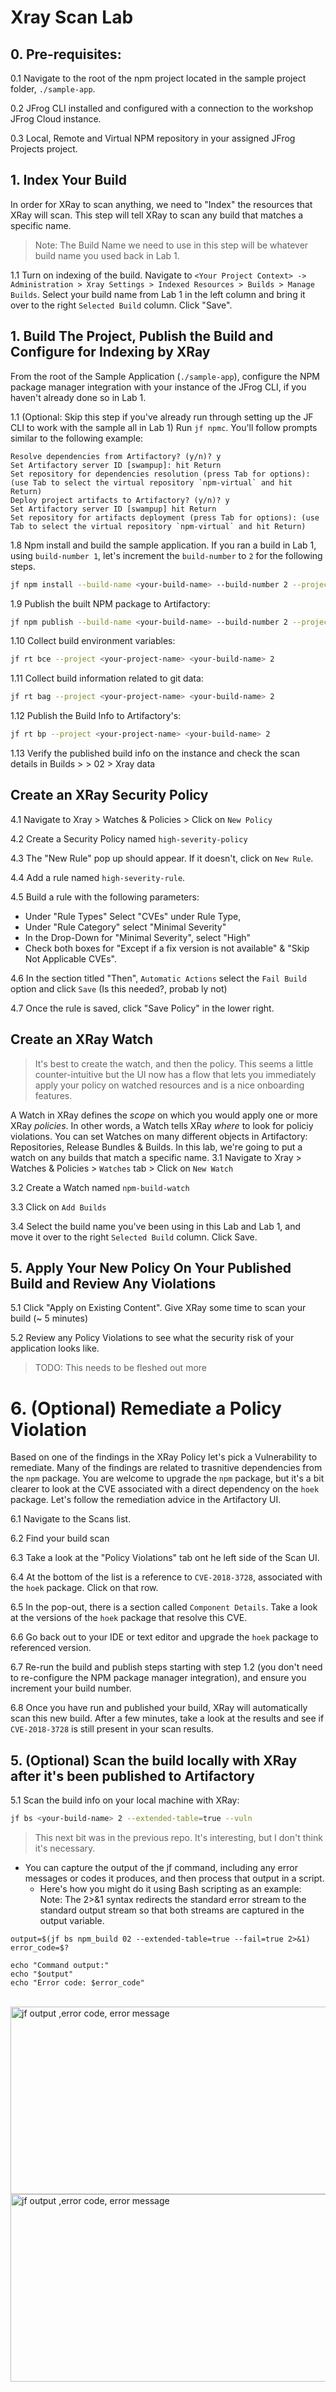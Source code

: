 # Xray Scan Lab
## 0. Pre-requisites:
0.1 Navigate to the root of the npm project located in the sample project folder, `./sample-app`.

0.2 JFrog CLI installed and configured with a connection to the workshop JFrog Cloud instance.

0.3 Local, Remote and Virtual NPM repository in your assigned JFrog Projects project.

## 1. Index Your Build
In order for XRay to scan anything, we need to "Index" the resources that XRay will scan.  This step will tell XRay to scan any build that matches a specific name.
> Note: The Build Name we need to use in this step will be whatever build name you used back in Lab 1.

1.1 Turn on indexing of the build. Navigate to `<Your Project Context> -> Administration > Xray Settings > Indexed Resources > Builds > Manage Builds`. Select your build name from Lab 1 in the left column and bring it over to  the  right `Selected Build` column.  Click "Save".


## 1. Build The Project, Publish the Build and Configure for Indexing by XRay
From the root of the Sample Application (`./sample-app`), configure the NPM package manager integration with your instance of the JFrog CLI, if you haven't already done so in Lab 1.

1.1 (Optional: Skip this step if you've already run through setting up the JF CLI to work with the sample all in Lab 1) Run `jf npmc`.  You'll follow prompts similar to the following example:
```
Resolve dependencies from Artifactory? (y/n)? y
Set Artifactory server ID [swampup]: hit Return
Set repository for dependencies resolution (press Tab for options): (use Tab to select the virtual repository `npm-virtual` and hit Return)
Deploy project artifacts to Artifactory? (y/n)? y
Set Artifactory server ID [swampup] hit Return
Set repository for artifacts deployment (press Tab for options): (use Tab to select the virtual repository `npm-virtual` and hit Return)
```

1.8 Npm install and build the sample application.  If you ran a build in Lab 1, using `build-number 1`, let's increment the `build-number` to `2` for the following steps.
```bash
jf npm install --build-name <your-build-name> --build-number 2 --project <your-project-name>
```

1.9 Publish the built NPM package to Artifactory:
```bash
jf npm publish --build-name <your-build-name> --build-number 2 --project <your-project-name>
```

1.10 Collect build environment variables:
```bash
jf rt bce --project <your-project-name> <your-build-name> 2 
```

1.11 Collect build information related to git data:
```bash
jf rt bag --project <your-project-name> <your-build-name> 2
```

1.12 Publish the Build Info to Artifactory's:
```bash
jf rt bp --project <your-project-name> <your-build-name> 2
```

1.13 Verify the published build info on the instance and check the scan details in Builds > <your-build-name> > 02 > Xray data

## Create an XRay Security Policy
4.1 Navigate to Xray > Watches & Policies > Click on `New Policy`

4.2 Create a Security Policy named `high-severity-policy`

4.3 The "New Rule" pop up should appear. If it doesn't, click on `New Rule`.

4.4 Add a rule named `high-severity-rule`.

4.5 Build a rule with the following parameters: 
  * Under "Rule Types" Select "CVEs" under Rule Type, 
  * Under "Rule Category" select "Minimal Severity"
  * In the Drop-Down for "Minimal Severity", select "High"
  * Check both boxes for "Except if a fix version is not available" & "Skip Not Applicable CVEs".

4.6 In the section titled "Then",  `Automatic Actions` select the `Fail Build` option and click `Save` (Is this needed?, probab ly not)

4.7 Once the rule is saved, click "Save Policy" in the lower right.

## Create an XRay Watch
> It's best to create the watch, and then the policy.  This seems a little counter-intuitive but the UI now has a 
> flow that lets you immediately apply your policy on watched resources and is a nice onboarding features.

A Watch in XRay defines the _scope_ on which you would apply one or more XRay _policies_.  In other words, a Watch tells XRay _where_ to look for policiy violations.    You can set Watches on many different objects in Artifactory: Repositories, Release Bundles & Builds. In this lab, we're going to put a watch on any builds that match a specific name. 
3.1 Navigate to Xray > Watches & Policies > `Watches` tab > Click on `New Watch`

3.2 Create a Watch named `npm-build-watch`

3.3 Click on `Add Builds`

3.4 Select the build name you've been using in this Lab and Lab 1, and move it over to the right `Selected Build` column. Click Save.

## 5. Apply Your New Policy On Your Published Build and Review Any Violations
5.1 Click "Apply on Existing Content".  Give XRay some time to scan your build (~ 5 minutes)

5.2 Review any Policy Violations to see what the security risk of your application looks like.
>  TODO: This needs to be fleshed out more

# 6. (Optional) Remediate a Policy Violation
Based on one of the findings in the XRay Policy let's pick a Vulnerability to remediate.  Many of the findings are related to trasnitive dependencies from the `npm` package.  You are welcome to upgrade the `npm` package, but it's a bit clearer to look at the CVE associated with a direct dependency on the `hoek` package.  Let's follow the remediation advice in the Artifactory UI.

6.1 Navigate to the Scans list.

6.2 Find your build scan

6.3 Take a look at the "Policy Violations" tab ont he left side of the Scan UI.

6.4 At the bottom of the list is a reference to `CVE-2018-3728`, associated with the `hoek` package.  Click on that row.

6.5 In the pop-out, there is a section called `Component Details`.  Take a look at the versions of the `hoek` package that resolve this CVE.  

6.6 Go back out to your IDE or text editor and upgrade the `hoek` package to referenced version.

6.7 Re-run the build and publish steps starting with step 1.2 (you don't need to re-configure the NPM package manager integration), and ensure you increment your build number.

6.8 Once you have run and published your build, XRay will automatically scan this new build.  After a few minutes, take a look at the results and see if `CVE-2018-3728` is still present in your scan results.

## 5. (Optional) Scan the build locally with XRay after it's been published to Artifactory
5.1 Scan the build info on your local machine with XRay:
```bash
jf bs <your-build-name> 2 --extended-table=true --vuln
```

> This next bit was in the previous repo. It's interesting, but I don't think it's necessary.
- You can capture the output of the jf command, including any error messages or codes it produces, and then 
    process that output in a script. 
    - Here's how you might do it using Bash scripting as an example:
      <br/> Note: The 2>&1 syntax redirects the standard error stream to the standard output stream so that both 
      streams are captured in the output variable.
```text
output=$(jf bs npm_build 02 --extended-table=true --fail=true 2>&1)
error_code=$?

echo "Command output:"
echo "$output"
echo "Error code: $error_code"
```
<br/>
<img src="capture_jf_output_and_error_code_1.png" alt="jf output ,error code, error message" width="600" height="300">
<img src="capture_jf_output_and_error_code_2.png" alt="jf output ,error code, error message" width="600" height="300">